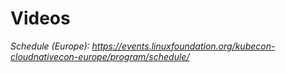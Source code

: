# Videos

_Schedule (Europe): https://events.linuxfoundation.org/kubecon-cloudnativecon-europe/program/schedule/_